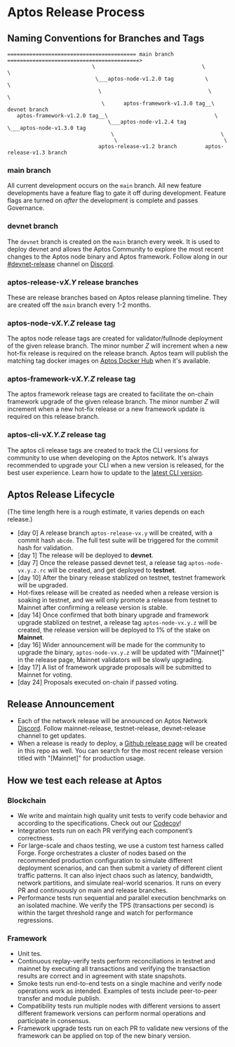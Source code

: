 # Aptos Release Process

## Naming Conventions for Branches and Tags

```
========================================= main branch ==========================================>
                           \                                  \                         \
                            \___aptos-node-v1.2.0 tag          \                         \
                             \                                  \                         \
                              \      aptos-framework-v1.3.0 tag__\                     devnet branch
   aptos-framework-v1.2.0 tag__\                                  \                     
                                \___aptos-node-v1.2.4 tag          \___aptos-node-v1.3.0 tag
                                 \                                  \
                                  \                                  \
                             aptos-release-v1.2 branch         aptos-release-v1.3 branch

```

### main branch
All current development occurs on the `main` branch. All new feature developments have a feature flag to gate it off during development. Feature flags are turned on *after* the development is complete and passes Governance.

### devnet branch
The `devnet` branch is created on the `main` branch every week. It is used to deploy devnet and allows the Aptos Community to explore the most recent changes to the Aptos node binary and Aptos framework. Follow along in our [#devnet-release](https://discord.com/channels/945856774056083548/956692649430093904) channel on [Discord](https://discord.gg/aptosnetwork).

### aptos-release-v*X.Y* release branches
These are release branches based on Aptos release planning timeline. They are created off
the `main` branch every 1-2 months.

### aptos-node-v*X.Y.Z* release tag
The aptos node release tags are created for validator/fullnode deployment of the given release branch. The minor number *Z* will increment when a new hot-fix release is required on the release branch. Aptos team will publish the matching tag docker images on [Aptos Docker Hub](https://hub.docker.com/r/aptoslabs/validator/tags) when it's available.

### aptos-framework-v*X.Y.Z* release tag
The aptos framework release tags are created to facilitate the on-chain framework upgrade of the given release branch. The minor number *Z* will increment when a new hot-fix release or a new  framework update is required on this release branch.

### aptos-cli-v*X.Y.Z* release tag
The aptos cli release tags are created to track the CLI versions for community to use when developing on the Aptos network. It's always recommended to upgrade your CLI when a new version is released, for the best user experience. Learn how to update to the [latest CLI version](https://aptos.dev/tools/aptos-cli/install-cli/install-from-brew/#upgrading-the-cli).

## Aptos Release Lifecycle
(The time length here is a rough estimate, it varies depends on each release.)
* [day 0] A release branch `aptos-release-vx.y` will be created, with a commit hash `abcde`. The full test suite will be triggered for the commit hash for validation.
* [day 1] The release will be deployed to **devnet**.
* [day 7] Once the release passed devnet test, a release tag `aptos-node-vx.y.z.rc` will be created, and get deployed to **testnet**.
* [day 10] After the binary release stablized on testnet, testnet framework will be upgraded.
* Hot-fixes release will be created as needed when a release version is soaking in testnet, and we will only promote a release from testnet to Mainnet after confirming a release version is stable.
* [day 14] Once confirmed that both binary upgrade and framework upgrade stablized on testnet, a release tag `aptos-node-vx.y.z` will be created, the release version will be deployed to 1% of the stake on **Mainnet**.
* [day 16] Wider announcement will be made for the community to upgrade the binary, `aptos-node-vx.y.z` will be updated with "[Mainnet]" in the release page, Mainnet validators will be slowly upgrading.
* [day 17] A list of framework upgrade proposals will be submitted to Mainnet for voting.
* [day 24] Proposals executed on-chain if passed voting.

## Release Announcement
* Each of the network release will be announced on Aptos Network [Discord](https://discord.gg/aptosnetwork). Follow mainnet-release, testnet-release, devnet-release channel to get updates.
* When a release is ready to deploy, a [Github release page](https://github.com/aptos-labs/aptos-core/releases) will be created in this repo as well. You can search for the most recent release version titled with "[Mainnet]" for production usage.

## How we test each release at Aptos
### Blockchain
* We write and maintain high quality unit tests to verify code behavior and according to the specifications. Check out our [Codecov](https://app.codecov.io/gh/aptos-labs/aptos-core)!
* Integration tests run on each PR verifying each component’s correctness.
* For large-scale and chaos testing, we use a custom test harness called Forge. Forge orchestrates a cluster of nodes based on the recommended production configuration to simulate different deployment scenarios, and can then submit a variety of different client traffic patterns. It can also inject chaos such as latency, bandwidth, network partitions, and simulate real-world scenarios. It runs on every PR and continuously on main and release branches.
* Performance tests run sequential and parallel execution benchmarks on an isolated machine. We verify the TPS (transactions per second) is within the target threshold range and watch for performance regressions.
### Framework
* Unit tes.
* Continuous replay-verify tests perform reconciliations in testnet and mainnet by executing all transactions and verifying the transaction results are correct and in agreement with state snapshots.
* Smoke tests run end-to-end tests on a single machine and verify node operations work as intended. Examples of tests include peer-to-peer transfer and module publish.
* Compatibility tests run multiple nodes with different versions to assert different framework versions can perform normal operations and participate in consensus.
* Framework upgrade tests run on each PR to validate new versions of the framework can be applied on top of the new binary version.
